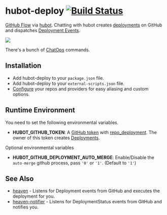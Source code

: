 # hubot-deploy [![Build Status](https://travis-ci.org/atmos/hubot-deploy.png?branch=master)](https://travis-ci.org/atmos/hubot-deploy)

[GitHub Flow][1] via [hubot][3]. Chatting with hubot creates [deployments][2] on GitHub and dispatches [Deployment Events][4].

![](https://f.cloud.github.com/assets/38/2331137/77036ef8-a444-11e3-97f6-68dab6975eeb.jpg)

There's a bunch of [ChatOps](https://github.com/atmos/hubot-deploy/blob/master/docs/chatops.md) commands.

## Installation

* Add hubot-deploy to your `package.json` file.
* Add hubot-deploy to your `external-scripts.json` file.
* [Configure](https://github.com/atmos/hubot-deploy/blob/master/docs/configuration.md) your repos and providers for easy aliasing and custom options.

## Runtime Environment

You need to set the following environmental variables.

* **HUBOT\_GITHUB\_TOKEN**: A [GitHub token](https://github.com/settings/applications#personal-access-tokens) with [repo\_deployment](https://developer.github.com/v3/oauth/#scopes). The owner of this token creates [Deployments][1].

Optional environmental variables

* **HUBOT\_GITHUB\_DEPLOYMENT\_AUTO\_MERGE**: Enable/Disable the `auto-merge` github process, pass `'0'` or `'1'`. (Default to `'1'`)

## See Also

* [heaven](https://github.com/atmos/heaven) - Listens for Deployment events from GitHub and executes the deployment for you.
* [heaven-notifier](https://github.com/atmos/heaven-notifier) - Listens for DeploymentStatus events from GitHub and notifies you.

[1]: https://guides.github.com/overviews/flow/
[2]: https://developer.github.com/v3/repos/deployments/
[3]: https://hubot.github.com
[4]: https://developer.github.com/v3/activity/events/types/#deploymentevent
